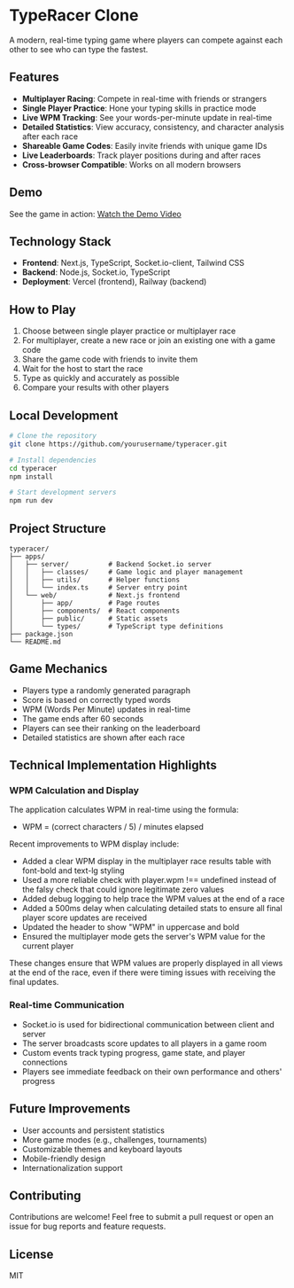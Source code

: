 # TypeRacer Clone

A modern, real-time typing game where players can compete against each other to see who can type the fastest.

## Features

- **Multiplayer Racing**: Compete in real-time with friends or strangers
- **Single Player Practice**: Hone your typing skills in practice mode
- **Live WPM Tracking**: See your words-per-minute update in real-time
- **Detailed Statistics**: View accuracy, consistency, and character analysis after each race
- **Shareable Game Codes**: Easily invite friends with unique game IDs
- **Live Leaderboards**: Track player positions during and after races
- **Cross-browser Compatible**: Works on all modern browsers

## Demo

See the game in action: [Watch the Demo Video](https://www.youtube.com/watch?v=rTddvDdfsP8)

## Technology Stack

- **Frontend**: Next.js, TypeScript, Socket.io-client, Tailwind CSS
- **Backend**: Node.js, Socket.io, TypeScript
- **Deployment**: Vercel (frontend), Railway (backend)

## How to Play

1. Choose between single player practice or multiplayer race
2. For multiplayer, create a new race or join an existing one with a game code
3. Share the game code with friends to invite them
4. Wait for the host to start the race
5. Type as quickly and accurately as possible
6. Compare your results with other players

## Local Development

```bash
# Clone the repository
git clone https://github.com/yourusername/typeracer.git

# Install dependencies
cd typeracer
npm install

# Start development servers
npm run dev
```

## Project Structure

```
typeracer/
├── apps/
│   ├── server/          # Backend Socket.io server
│   │   ├── classes/     # Game logic and player management
│   │   ├── utils/       # Helper functions
│   │   └── index.ts     # Server entry point
│   └── web/             # Next.js frontend
│       ├── app/         # Page routes
│       ├── components/  # React components
│       ├── public/      # Static assets
│       └── types/       # TypeScript type definitions
├── package.json
└── README.md
```

## Game Mechanics

- Players type a randomly generated paragraph
- Score is based on correctly typed words
- WPM (Words Per Minute) updates in real-time
- The game ends after 60 seconds
- Players can see their ranking on the leaderboard
- Detailed statistics are shown after each race

## Technical Implementation Highlights

### WPM Calculation and Display

The application calculates WPM in real-time using the formula:

- WPM = (correct characters / 5) / minutes elapsed

Recent improvements to WPM display include:

- Added a clear WPM display in the multiplayer race results table with font-bold and text-lg styling
- Used a more reliable check with player.wpm !== undefined instead of the falsy check that could ignore legitimate zero values
- Added debug logging to help trace the WPM values at the end of a race
- Added a 500ms delay when calculating detailed stats to ensure all final player score updates are received
- Updated the header to show "WPM" in uppercase and bold
- Ensured the multiplayer mode gets the server's WPM value for the current player

These changes ensure that WPM values are properly displayed in all views at the end of the race, even if there were timing issues with receiving the final updates.

### Real-time Communication

- Socket.io is used for bidirectional communication between client and server
- The server broadcasts score updates to all players in a game room
- Custom events track typing progress, game state, and player connections
- Players see immediate feedback on their own performance and others' progress

## Future Improvements

- User accounts and persistent statistics
- More game modes (e.g., challenges, tournaments)
- Customizable themes and keyboard layouts
- Mobile-friendly design
- Internationalization support

## Contributing

Contributions are welcome! Feel free to submit a pull request or open an issue for bug reports and feature requests.

## License

MIT
